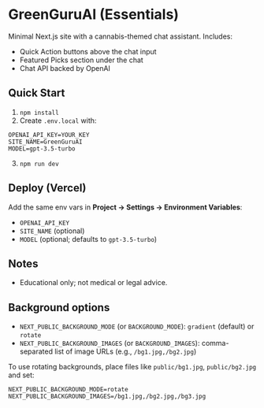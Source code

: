 # GreenGuruAI (Essentials)

Minimal Next.js site with a cannabis-themed chat assistant.
Includes:
- Quick Action buttons above the chat input
- Featured Picks section under the chat
- Chat API backed by OpenAI

## Quick Start
1) `npm install`
2) Create `.env.local` with:
```
OPENAI_API_KEY=YOUR_KEY
SITE_NAME=GreenGuruAI
MODEL=gpt-3.5-turbo
```
3) `npm run dev`

## Deploy (Vercel)
Add the same env vars in **Project → Settings → Environment Variables**:
- `OPENAI_API_KEY`
- `SITE_NAME` (optional)
- `MODEL` (optional; defaults to `gpt-3.5-turbo`)

## Notes
- Educational only; not medical or legal advice.

## Background options
- `NEXT_PUBLIC_BACKGROUND_MODE` (or `BACKGROUND_MODE`): `gradient` (default) or `rotate`
- `NEXT_PUBLIC_BACKGROUND_IMAGES` (or `BACKGROUND_IMAGES`): comma-separated list of image URLs (e.g., `/bg1.jpg,/bg2.jpg`)

To use rotating backgrounds, place files like `public/bg1.jpg`, `public/bg2.jpg` and set:
```
NEXT_PUBLIC_BACKGROUND_MODE=rotate
NEXT_PUBLIC_BACKGROUND_IMAGES=/bg1.jpg,/bg2.jpg,/bg3.jpg
```
